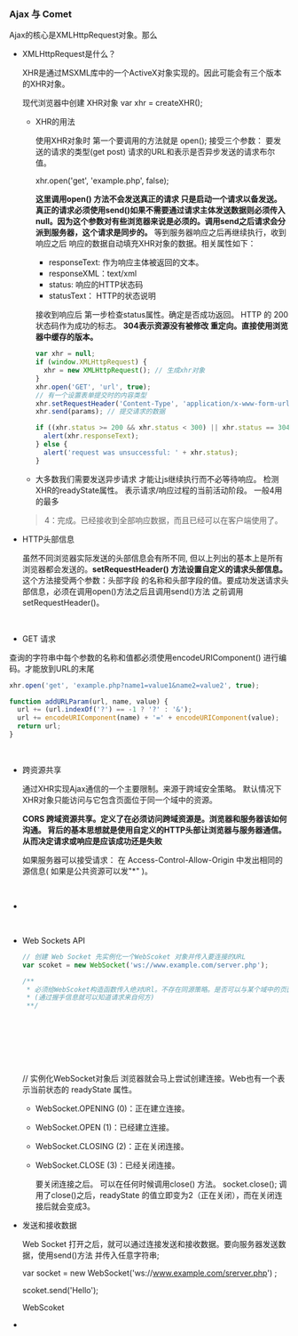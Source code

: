 ### Ajax 与 Comet 

Ajax的核心是XMLHttpRequest对象。那么

* XMLHttpRequest是什么？

  XHR是通过MSXML库中的一个ActiveX对象实现的。因此可能会有三个版本的XHR对象。

  现代浏览器中创建 XHR对象 var xhr = createXHR();

  * XHR的用法

    使用XHR对象时 第一个要调用的方法就是 open(); 接受三个参数： 要发送的请求的类型(get post) 请求的URL和表示是否异步发送的请求布尔值。

    xhr.open('get', 'example.php', false);

    **这里调用open() 方法不会发送真正的请求 只是启动一个请求以备发送。真正的请求必须使用send()如果不需要通过请求主体发送数据则必须传入null。因为这个参数对有些浏览器来说是必须的。调用send之后请求会分派到服务器，这个请求是同步的。** 等到服务器响应之后再继续执行，收到响应之后 响应的数据自动填充XHR对象的数据。相关属性如下：

    * responseText: 作为响应主体被返回的文本。
    * responseXML：text/xml
    * status: 响应的HTTP状态码
    * statusText： HTTP的状态说明

    接收到响应后 第一步检查status属性。确定是否成功返回。 HTTP 的 200状态码作为成功的标志。 **304表示资源没有被修改 重定向。直接使用浏览器中缓存的版本。** 

    ```javascript
    var xhr = null;
    if (window.XMLHttpRequest) {
      xhr = new XMLHttpRequest(); // 生成xhr对象
    }
    xhr.open('GET', 'url', true);
    // 有一个设置表单提交时的内容类型
    xhr.setRequestHeader('Content-Type', 'application/x-www-form-urlencoded');
    xhr.send(params); // 提交请求的数据

    if ((xhr.status >= 200 && xhr.status < 300) || xhr.status == 304) {
      alert(xhr.responseText);
    } else {
      alert('request was unsuccessful: ' + xhr.status);
    }
    ```

  *  大多数我们需要发送异步请求 才能让js继续执行而不必等待响应。 检测XHR的readyState属性。 表示请求/响应过程的当前活动阶段。 一般4用的最多

  > 4：完成。已经接收到全部响应数据，而且已经可以在客户端使用了。

* HTTP头部信息 

  虽然不同浏览器实际发送的头部信息会有所不同, 但以上列出的基本上是所有浏览器都会发送的。**setRequestHeader() 方法设置自定义的请求头部信息。** 这个方法接受两个参数：头部字段
  的名称和头部字段的值。要成功发送请求头部信息，必须在调用open()方法之后且调用send()方法
  之前调用setRequestHeader()。

  ​

*  GET 请求

  查询的字符串中每个参数的名称和值都必须使用encodeURIComponent() 进行编码。才能放到URL的末尾

  ```javascript
  xhr.open('get', 'example.php?name1=value1&name2=value2', true);

  function addURLParam(url, name, value) {
    url += (url.indexOf('?') == -1 ? '?' : '&');
    url += encodeURIComponent(name) + '=' + encodeURIComponent(value);
    return url;
  }

  ```

  ​


* 跨资源共享

  通过XHR实现Ajax通信的一个主要限制。来源于跨域安全策略。 默认情况下 XHR对象只能访问与它包含页面位于同一个域中的资源。

  **CORS 跨域资源共享。定义了在必须访问跨域资源是。浏览器和服务器该如何沟通。 背后的基本思想就是使用自定义的HTTP头部让浏览器与服务器通信。从而决定请求或响应是应该成功还是失败**

  如果服务器可以接受请求： 在 Access-Control-Allow-Origin 中发出相同的源信息( 如果是公共资源可以发"*" )。

  ​

* ​

  ​

* Web Sockets API

  ```javascript
  // 创建 Web Socket 先实例化一个WebScoket 对象并传入要连接的URL 
  var scoket = new WebSocket('ws://www.example.com/server.php');

  /**
   * 必须给WebScoket构造函数传入绝对URl。不存在同源策略。是否可以与某个域中的页面通信 取决于服务器
   * (通过握手信息就可以知道请求来自何方)
   **/









  ```

  // 实例化WebSocket对象后 浏览器就会马上尝试创建连接。Web也有一个表示当前状态的 readyState 属性。

  * WebSocket.OPENING (0)：正在建立连接。

  * WebSocket.OPEN (1)：已经建立连接。

  * WebSocket.CLOSING (2)：正在关闭连接。

  * WebSocket.CLOSE (3)：已经关闭连接。

    要关闭连接之后。 可以在任何时候调用close() 方法。 socket.close(); 调用了close()之后，readyState 的值立即变为2（正在关闭），而在关闭连接后就会变成3。

* 发送和接收数据 

  Web Socket 打开之后，就可以通过连接发送和接收数据。要向服务器发送数据，使用send()方法
  并传入任意字符串;

  var socket = new WebSocket('ws://www.example.com/srerver.php') ;

  scoket.send('Hello');

  WebScoket

* ​





































